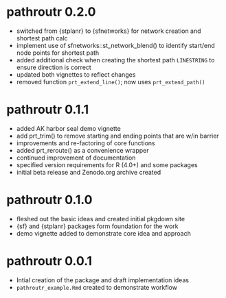 # pathroutr 0.2.0

* switched from {stplanr} to {sfnetworks} for network creation and shortest path calc
* implement use of sfnetworks::st_network_blend() to identify start/end node points for shortest path
* added additional check when creating the shortest path `LINESTRING` to ensure direction is correct
* updated both vignettes to reflect changes
* removed function `prt_extend_line()`; now uses `prt_extend_path()`

# pathroutr 0.1.1

* added AK harbor seal demo vignette
* add prt_trim() to remove starting and ending points that are w/in barrier
* improvements and re-factoring of core functions
* added prt_reroute() as a convenience wrapper
* continued improvement of documentation
* specified version requirements for R (4.0+) and some packages
* initial beta release and Zenodo.org archive created

# pathroutr 0.1.0

* fleshed out the basic ideas and created initial pkgdown site
* {sf} and {stplanr} packages form foundation for the work
* demo vignette added to demonstrate core idea and approach

# pathroutr 0.0.1

* Intial creation of the package and draft implementation ideas
* `pathroutr_example.Rmd` created to demonstrate workflow
